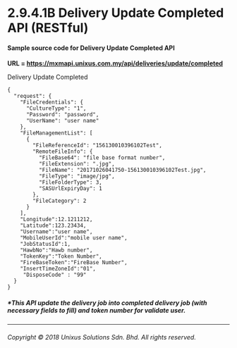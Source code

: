# 2.9.4.1B Delivery Update Completed API \(RESTful\)

#### Sample source code for Delivery Update Completed API

**URL = https://mxmapi.unixus.com.my/api/deliveries/update/completed**

Delivery Update Completed
```
{
  "request": {
    "FileCredentials": {
      "CultureType": "1",
      "Password": "password",
      "UserName": "user name"
    },
    "FileManagementList": [
      {
        "FileReferenceId": "156130010396102Test",
        "RemoteFileInfo": {
          "FileBase64": "file base format number",
          "FileExtension": ".jpg",
          "FileName": "20171026041750-156130010396102Test.jpg",
          "FileType": "image/jpg",
          "FileFolderType": 3,
          "SASUrlExpiryDay": 1
        },
        "FileCategory": 2
      }
    ],
    "Longitude":12.1211212,
    "Latitude":123.23434,
    "Username":"user name",
    "MobileUserId":"mobile user name",
    "JobStatusId":1,
    "HawbNo":"Hawb number",
    "TokenKey":"Token Number",
    "FireBaseToken":"FireBase Number",
    "InsertTimeZoneId":"01",
     "DisposeCode" : "99"
  }
}

```
##### \*This API update the delivery job into completed delivery job (with necessary fields to fill) and token number for validate user.

---

###### Copyright © 2018 Unixus Solutions Sdn. Bhd. All rights reserved.



